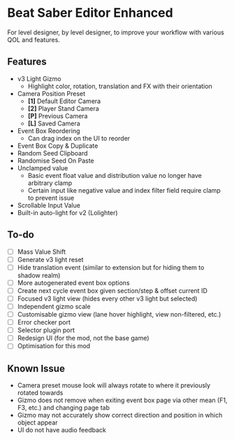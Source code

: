 # Beat Saber Editor Enhanced

For level designer, by level designer, to improve your workflow with various QOL and features.

## Features

* v3 Light Gizmo
    * Highlight color, rotation, translation and FX with their orientation
* Camera Position Preset
    * **[1]** Default Editor Camera
    * **[2]** Player Stand Camera
    * **[P]** Previous Camera
    * **[L]** Saved Camera
* Event Box Reordering
  * Can drag index on the UI to reorder
* Event Box Copy & Duplicate
* Random Seed Clipboard
* Randomise Seed On Paste
* Unclamped value
    * Basic event float value and distribution value no longer have arbitrary clamp
    * Certain input like negative value and index filter field require clamp to prevent issue
* Scrollable Input Value
* Built-in auto-light for v2 (Lolighter)

## To-do

* [ ] Mass Value Shift
* [ ] Generate v3 light reset
* [ ] Hide translation event (similar to extension but for hiding them to shadow realm)
* [ ] More autogenerated event box options
* [ ] Create next cycle event box given section/step & offset current ID
* [ ] Focused v3 light view (hides every other v3 light but selected)
* [ ] Independent gizmo scale
* [ ] Customisable gizmo view (lane hover highlight, view non-filtered, etc.)
* [ ] Error checker port
* [ ] Selector plugin port
* [ ] Redesign UI (for the mod, not the base game)
* [ ] Optimisation for this mod

## Known Issue

* Camera preset mouse look will always rotate to where it previously rotated towards
* Gizmo does not remove when exiting event box page via other mean (F1, F3, etc.) and changing page tab
* Gizmo may not accurately show correct direction and position in which object appear
* UI do not have audio feedback
